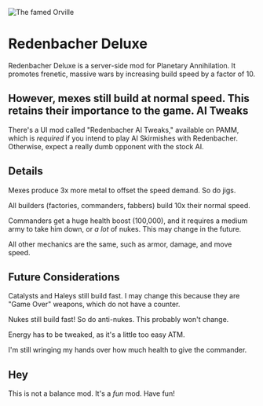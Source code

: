 ![The famed Orville](http://i.imgur.com/tp01bHP.png)

Redenbacher Deluxe
==================
Redenbacher Deluxe is a server-side mod for Planetary Annihilation. It promotes frenetic, massive wars by increasing build speed by a factor of 10. 

However, mexes still build at normal speed. This retains their importance to the game. 
AI Tweaks
---------
There's a UI mod called "Redenbacher AI Tweaks," available on PAMM, which is *required* if you intend to play AI Skirmishes with Redenbacher. Otherwise, expect a really dumb opponent with the stock AI.

Details
-------
Mexes produce 3x more metal to offset the speed demand. So do jigs.

All builders (factories, commanders, fabbers) build 10x their normal speed.

Commanders get a huge health boost (100,000), and it requires a medium army to take him down, or *a lot* of nukes. This may change in the future.

All other mechanics are the same, such as armor, damage, and move speed.

Future Considerations
---------------------
Catalysts and Haleys still build fast. I may change this because they are "Game Over" weapons, which do not have a counter.

Nukes still build fast! So do anti-nukes. This probably won't change.

Energy has to be tweaked, as it's a little too easy ATM.

I'm still wringing my hands over how much health to give the commander.

Hey
-------------
This is not a balance mod. It's a *fun* mod. Have fun!